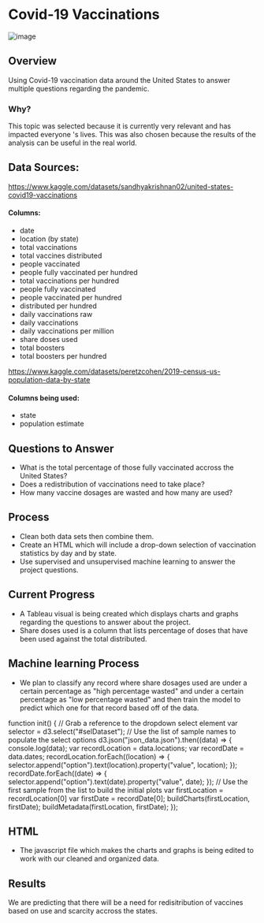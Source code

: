 # Covid-19 Vaccinations
![image](https://user-images.githubusercontent.com/111723067/214435454-0d983867-b753-427f-bf8d-bd6a5254b933.png)
## Overview
Using Covid-19 vaccination data around the United States to answer multiple questions regarding the pandemic. 
### Why?
This topic was selected because it is currently very relevant and has impacted everyone 's lives. This was also chosen because the results of the analysis can be useful in the real world.
## Data Sources:
https://www.kaggle.com/datasets/sandhyakrishnan02/united-states-covid19-vaccinations
#### Columns:
- date
- location (by state)
- total vaccinations
- total vaccines distributed
- people vaccinated
- people fully vaccinated per hundred
- total vaccinations per hundred
- people fully vaccinated
- people vaccinated per hundred
- distributed per hundred
- daily vaccinations raw
- daily vaccinations
- daily vaccinations per million
- share doses used
- total boosters
- total boosters per hundred

https://www.kaggle.com/datasets/peretzcohen/2019-census-us-population-data-by-state
#### Columns being used:
- state
- population estimate


## Questions to Answer
- What is the total percentage of those fully vaccinated accross the United States?
- Does a redistribution of vaccinations need to take place?
- How many vaccine dosages are wasted and how many are used?
## Process
- Clean both data sets then combine them.
- Create an HTML which will include a drop-down selection of vaccination statistics by day and by state.
- Use supervised and unsupervised machine learning to answer the project questions.

## Current Progress
- A Tableau visual is being created which displays charts and graphs regarding the questions to answer about the project.
-  Share doses used is a column that lists percentage of doses that have been used against the total distributed.
## Machine learning Process
- We plan to classify any record where share dosages used are under a certain percentage as "high percentage wasted" and under a certain percentage as "low percentage wasted" and then train the model to predict which one for that record based off of the data.

function init() {
  // Grab a reference to the dropdown select element
  var selector = d3.select("#selDataset");
  // Use the list of sample names to populate the select options
  d3.json("json_data.json").then((data) => {
    console.log(data);
    var recordLocation = data.locations;
    var recordDate = data.dates;
    recordLocation.forEach((location) => {
      selector.append("option").text(location).property("value", location);
    });
    recordDate.forEach((date) => {
      selector.append("option").text(date).property("value", date);
    });
    // Use the first sample from the list to build the initial plots
    var firstLocation = recordLocation[0]
    var firstDate = recordDate[0];
    buildCharts(firstLocation, firstDate);
    buildMetadata(firstLocation, firstDate);
  });

## HTML
- The javascript file which makes the charts and graphs is being edited to work with our cleaned and organized data.



## Results
We are predicting that there will be a need for redisitribution of vaccines based on use and scarcity accross the states. 
